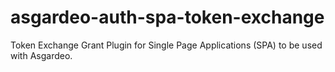 # asgardeo-auth-spa-token-exchange
Token Exchange Grant Plugin for Single Page Applications (SPA) to be used with Asgardeo.
